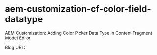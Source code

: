 # aem-customization-cf-color-field-datatype
AEM Customization: Adding Color Picker Data Type in Content Fragment Model Editor

Blog URL: 
